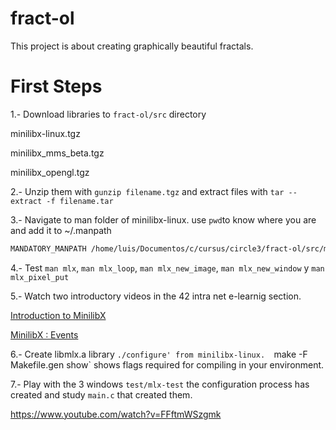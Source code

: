 # fract-ol
This project is about creating graphically beautiful fractals.

# First Steps
1.- Download libraries to `fract-ol/src` directory

minilibx-linux.tgz

minilibx_mms_beta.tgz

minilibx_opengl.tgz

2.- Unzip them with `gunzip filename.tgz` and extract files with `tar --extract -f filename.tar`

3.- Navigate to man folder of minilibx-linux. use `pwd`to know where you are and add it to ~/.manpath 

``` bash
MANDATORY_MANPATH /home/luis/Documentos/c/cursus/circle3/fract-ol/src/minilibx-linux/man
```

4.- Test `man mlx`, `man mlx_loop`, `man mlx_new_image`,  `man mlx_new_window` y `man mlx_pixel_put`

5.- Watch two introductory videos in the 42 intra net e-learnig section.

[Introduction to MinilibX](https://elearning.intra.42.fr/notions/minilibx/subnotions/mlx-introduction/videos/introduction-to-minilibx)

[MinilibX : Events](https://elearning.intra.42.fr/notions/minilibx/subnotions/mlx-events/videos/minilibx-events)

6.- Create libmlx.a library `./configure' from minilibx-linux.  `make -F Makefile.gen show` shows flags required for compiling in your environment.

7.- Play with the 3 windows `test/mlx-test` the configuration process has created and study `main.c` that created them. 

https://www.youtube.com/watch?v=FFftmWSzgmk
